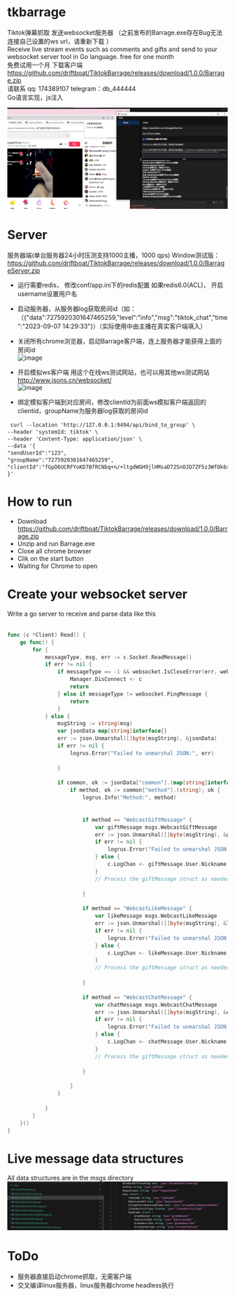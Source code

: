 # tkbarrage
Tiktok弹幕抓取 发送websocket服务器   （之前发布的Barrage.exe存在Bug无法连接自己设置的ws url，请重新下载  ）  
Receive live stream events such as comments and gifts and send to your websocket server tool in Go language.  free for one month   
免费试用一个月 下载客户端  https://github.com/driftboat/TiktokBarrage/releases/download/1.0.0/Barrage.zip  
请联系 qq: 174389107  telegram：db_444444  
Go语言实现，js注入  
  
![avatar](images/tk1.png)

# Server
 服务器端(单台服务器24小时压测支持1000主播，1000 qps) Window测试版： https://github.com/driftboat/TiktokBarrage/releases/download/1.0.0/BarrageServer.zip  
 - 运行需要redis， 修改conf/app.ini下的redis配置 如果redis6.0(ACL)， 开启username设置用户名  

 - 启动服务器，从服务器log获取房间id（如：（{"data":7275920301647465259,"level":"info","msg":"tiktok_chat","time":"2023-09-07 14:29:33"}）（实际使用中由主播在真实客户端填入）
 - 关闭所有chrome浏览器，启动Barrage客户端，连上服务器才能获得上面的房间id  
   ![image](https://github.com/driftboat/TiktokBarrage/assets/247809/17cf5828-0f6d-4496-ad23-e22fb78aaf0b)
 - 开启模拟ws客户端 用这个在线ws测试网站，也可以用其他ws测试网站 http://www.jsons.cn/websocket/  
![image](https://github.com/driftboat/TiktokBarrage/assets/247809/22a97a4f-3222-4d1c-ad4d-8981751f32ef)
 - 绑定模拟客户端到对应房间，修改clientId为前面ws模拟客户端返回的clientid，groupName为服务器log获取的房间id
  ```
   curl --location 'http://127.0.0.1:9494/api/bind_to_group' \
--header 'systemId: tiktok' \
--header 'Content-Type: application/json' \
--data '{
"sendUserId":"123",
"groupName":"7275920301647465259",	
"clientId":"fGpD6UCRFYoKD7BfRCNbq+n/+ltgdWGH9jlHMsaD72SnOJD7ZF5z3WfOk6xSrTww"
}'
```


# How to run
- Download https://github.com/driftboat/TiktokBarrage/releases/download/1.0.0/Barrage.zip  
- Unzip and run Barrage.exe
- Close all chrome browser
- Clik on the start button
- Waiting for Chrome to open

# Create your websocket server
Write a go server to receive and parse data like this
```go

func (c *Client) Read() {
	go func() {
		for {
			messageType, msg, err := c.Socket.ReadMessage()
			if err != nil {
				if messageType == -1 && websocket.IsCloseError(err, websocket.CloseGoingAway, websocket.CloseNormalClosure, websocket.CloseNoStatusReceived) {
					Manager.DisConnect <- c
					return
				} else if messageType != websocket.PingMessage {
					return
				}
			} else {
				msgString := string(msg)
				var jsonData map[string]interface{}
				err := json.Unmarshal([]byte(msgString), &jsonData)
				if err != nil {
					logrus.Error("Failed to unmarshal JSON:", err)

				}

				if common, ok := jsonData["common"].(map[string]interface{}); ok {
					if method, ok := common["method"].(string); ok {
						logrus.Info("Method:", method)
 

						if method == "WebcastGiftMessage" {
							var giftMessage msgs.WebcastGiftMessage
							err := json.Unmarshal([]byte(msgString), &giftMessage)
							if err != nil {
								logrus.Error("Failed to unmarshal JSON into WebcastGiftMessage:", err)
							} else {
								c.LogChan <- giftMessage.User.Nickname + "使用了" + giftMessage.Gift.Describe + "数量" + giftMessage.GroupCount
							}
							// Process the giftMessage struct as needed

						}

						if method == "WebcastLikeMessage" {
							var likeMessage msgs.WebcastLikeMessage
							err := json.Unmarshal([]byte(msgString), &likeMessage)
							if err != nil {
								logrus.Error("Failed to unmarshal JSON into WebcastGiftMessage:", err)
							} else {
								c.LogChan <- likeMessage.User.Nickname + "点赞" + likeMessage.Count + "次，总数" + likeMessage.Total
							}
							// Process the giftMessage struct as needed

						}

						if method == "WebcastChatMessage" {
							var chatMessage msgs.WebcastChatMessage
							err := json.Unmarshal([]byte(msgString), &chatMessage)
							if err != nil {
								logrus.Error("Failed to unmarshal JSON into WebcastGiftMessage:", err)
							} else {
								c.LogChan <- chatMessage.User.Nickname + ":" + chatMessage.Content
							}
							// Process the giftMessage struct as needed

						}

					}
				}

			}
		}
	}()
}

```


# Live message data structures
All data structures are in the msgs directory
![avatar](images/tk2.png)

# ToDo
- 服务器直接启动chrome抓取，无需客户端
- 交叉编译linux服务器，linux服务器chrome headless执行

